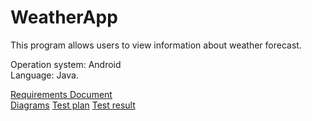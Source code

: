 # WeatherApp

This program allows users to view information about weather forecast.

Operation system: Android  
Language: Java.  

[Requirements Document](https://github.com/VladislavSol/WeatherApp/blob/main/Requirements%20/Requirements_Document.md)   
[Diagrams](https://github.com/VladislavSol/WeatherApp/blob/main/Diagrams/Diagrams.md)
[Test plan](https://github.com/VladislavSol/WeatherApp/blob/main/Test%20plan.md)
[Test result]()
